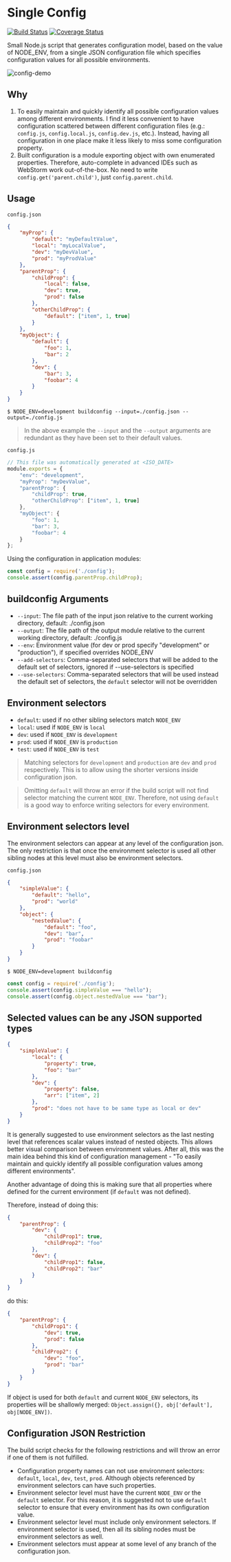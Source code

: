 # Single Config

[![Build Status](https://travis-ci.org/smnh/single-config.svg?branch=master)](https://travis-ci.org/smnh/single-config)
[![Coverage Status](https://coveralls.io/repos/github/smnh/single-config/badge.svg)](https://coveralls.io/github/smnh/single-config)

Small Node.js script that generates configuration model, based on the
value of NODE_ENV, from a single JSON configuration file which specifies
configuration values for all possible environments.

![config-demo](./etc/config-demo.png)


## Why

1. To easily maintain and quickly identify all possible configuration
   values among different environments. I find it less convenient to
   have configuration scattered between different configuration files
   (e.g.: `config.js`, `config.local.js`, `config.dev.js`, etc.).
   Instead, having all configuration in one place make it less likely to
   miss some configuration property.
2. Built configuration is a module exporting object with own enumerated
   properties. Therefore, auto-complete in advanced IDEs such as
   WebStorm work out-of-the-box. No need to write
   `config.get('parent.child')`, just `config.parent.child`.


## Usage

`config.json`

```json
{
    "myProp": {
        "default": "myDefaultValue",
        "local": "myLocalValue",
        "dev": "myDevValue",
        "prod": "myProdValue"
    },
    "parentProp": {
        "childProp": {
            "local": false,
            "dev": true,
            "prod": false
        },
        "otherChildProp": {
            "default": ["item", 1, true]
        }
    },
    "myObject": {
        "default": {
            "foo": 1,
            "bar": 2
        },
        "dev": {
            "bar": 3,
            "foobar": 4
        }
    }
}
```

`$ NODE_ENV=development buildconfig --input=./config.json --output=./config.js`

> In the above example the `--input` and the `--output` arguments are
  redundant as they have been set to their default values.

`config.js`

```javascript
// This file was automatically generated at <ISO_DATE>
module.exports = {
    "env": "development",
    "myProp": "myDevValue",
    "parentProp": {
        "childProp": true,
        "otherChildProp": ["item", 1, true]
    },
    "myObject": {
        "foo": 1,
        "bar": 3,
        "foobar": 4
    }
};
```

Using the configuration in application modules:

```javascript
const config = require('./config');
console.assert(config.parentProp.childProp);
```


## buildconfig Arguments

- `--input`: The file path of the input json relative to the current working directory, default: ./config.json
- `--output`: The file path of the output module relative to the current working directory, default: ./config.js
- `--env`: Environment value (for dev or prod specify "development" or "production"), if specified overrides NODE_ENV
- `--add-selectors`: Comma-separated selectors that will be added to the default set of selectors, ignored if --use-selectors is specified
- `--use-selectors`: Comma-separated selectors that will be used instead the default set of selectors, the `default` selector will not be overridden


## Environment selectors

- `default`: used if no other sibling selectors match `NODE_ENV`
- `local`: used if `NODE_ENV` is `local`
- `dev`: used if `NODE_ENV` is `development`
- `prod`: used if `NODE_ENV` is `production`
- `test`: used if `NODE_ENV` is `test`

> Matching selectors for `development` and `production` are `dev` and
  `prod` respectively. This is to allow using the shorter versions
  inside configuration json.

> Omitting `default` will throw an error if the build script will not
  find selector matching the current `NODE_ENV`. Therefore, not using
  `default` is a good way to enforce writing selectors for every
  environment.


## Environment selectors level

The environment selectors can appear at any level of the configuration
json. The only restriction is that once the environment selector is used
all other sibling nodes at this level must also be environment selectors.

`config.json`

```json
{
    "simpleValue": {
        "default": "hello",
        "prod": "world"
    },
    "object": {
        "nestedValue": {
            "default": "foo",
            "dev": "bar",
            "prod": "foobar"
        }
    }
}
```

`$ NODE_ENV=development buildconfig`

```javascript
const config = require('./config');
console.assert(config.simpleValue === "hello");
console.assert(config.object.nestedValue === "bar");
```


## Selected values can be any JSON supported types

```json
{
    "simpleValue": {
        "local": {
            "property": true,
            "foo": "bar"
        },
        "dev": {
            "property": false,
            "arr": ["item", 2]
        },
        "prod": "does not have to be same type as local or dev"
    }
}
```

It is generally suggested to use environment selectors as the last nesting
level that references scalar values instead of nested objects. This allows
better visual comparison between environment values. After all, this was
the main idea behind this kind of configuration management - "To easily
maintain and quickly identify all possible configuration values among
different environments".

Another advantage of doing this is making sure that all properties where
defined for the current environment (if `default` was not defined).

Therefore, instead of doing this:

```json
{
    "parentProp": {
        "dev": {
            "childProp1": true,
            "childProp2": "foo"
        },
        "dev": {
            "childProp1": false,
            "childProp2": "bar"
        }
    }
}
```

do this:

```json
{
    "parentProp": {
        "childProp1": {
            "dev": true,
            "prod": false
        },
        "childProp2": {
            "dev": "foo",
            "prod": "bar"
        }
    }
}
```

If object is used for both `default` and current `NODE_ENV` selectors,
its properties will be shallowly merged:
`Object.assign({}, obj['default'], obj[NODE_ENV])`.


## Configuration JSON Restriction

The build script checks for the following restrictions and will throw an
error if one of them is not fulfilled.

- Configuration property names can not use environment selectors:
  `default`, `local`, `dev`, `test`, `prod`. Although objects referenced
  by environment selectors can have such properties.
- Environment selector level must have the current `NODE_ENV` or
  the `default` selector. For this reason, it is suggested not to use
  `default` selector to ensure that every environment has its own
  configuration value.
- Environment selector level must include only environment selectors. If
  environment selector is used, then all its sibling nodes must be
  environment selectors as well.
- Environment selectors must appear at some level of any branch of the
  configuration json.
